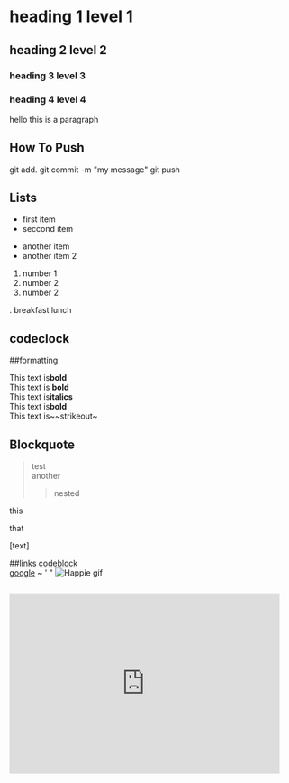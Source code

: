 # heading 1 level 1

## heading 2 level 2

### heading 3 level 3

### heading 4 level 4 





hello this is a paragraph



## How To Push
git add.
git commit -m "my message"
git push

## Lists
- first item
- seccond item

* another item
* another item 2

1. number 1
2. number 2
5. number 2

. breakfast lunch

## codeclock

##formatting

This text is**bold** <br>
This text is __bold__<br>
This text is**italics** <br>
This text is**bold** <br>
This text is~~strikeout~ <br>

## Blockquote
>test<br>
>another
>>nested
<p> this </p>
<p> that </p>
[text] 

##links
[codeblock](#codeblock)<br>
[google](hhtp://www.google.com/)
~
' "
![Happie gif](./Images/Happy.gif)
```
```

<div style="width:480px"><iframe allow="fullscreen" frameBorder="0" height="320" src="https://giphy.com/embed/u2wg2uXJbHzkXkPphr/video"
width="480"></iframe></div>